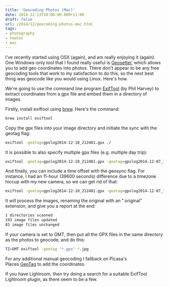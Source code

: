 ```yaml
---
title: 'Geocoding Photos (Mac)'
date: 2014-12-13T10:00:00.000+11:00
draft: false
url: /2014/12/geocoding-photos-mac.html
tags: 
- photography
- howtos
- mac
---
```


I've recently started using OSX (again), and am really enjoying it (again). One Windows-only tool that I found really useful is [Geosetter](http://www.geosetter.de/en/), which allows you to add geo coordinates into photos. There don't appear to be any free geocoding tools that work to my satisfaction to do this, so the next best thing was geocode like you would using Linux. Here's how.  
  
We're going to use the command line program [ExifTool](http://www.sno.phy.queensu.ca/~phil/exiftool/) (by Phil Harvey) to extract coordinates from a gpx file and embed them in a directory of images.  
  
Firstly, install exiftool using [brew](http://brew.sh/). Here's the command:  
  
```bash
brew install exiftool

```

Copy the gpx files into your image directory and initiate the sync with the geotag flag:  
  
```bash
exiftool -geotag=gpslog2014-12-10_212401.gpx ./

```  
It is possible to also specify multiple gpx files (e.g. multiple day trip):  
  
```bash
exiftool -geotag=gpslog2014-12-10_212401.gpx -geotag=gpslog2014-12-07_132315.gpx -geotag=gpslog2014-12-08_181318.gpx -geotag=gpslog2014-12-10_073811.gpx ./

```  
And finally, you can include a time offset with the geosync flag. For instance, I had an 11-hour (39600 seconds) difference due to a timezone hiccup with my new camera, so we can get rid of that:  
  
```bash
exiftool -geotag=gpslog2014-12-10_212401.gpx -geotag=gpslog2014-12-07_132315.gpx -geotag=gpslog2014-12-08_181318.gpx -geotag=gpslog2014-12-10_073811.gpx -geosync=39600 ./

```  
It will process the images, renaming the original with an ".original" extension, and give you a report at the end:  
  
```bash
1 directories scanned
193 image files updated
83 image files unchanged

```  
If your camera is set to GMT, then put all the GPX files in the same directory as the photos to geocode, and do this:  
  
```bash
TZ=GMT exiftool -geotag "*.gpx" *.jpg

```  
For any additional manual geocoding I fallback on Picasa's Places [GeoTag](http://www.snafu.org/GeoTag/) to add the coordinates.  
  
If you have Lightroom, then try doing a search for a suitable ExifTool Lightroom plugin, as there seem to be a few.